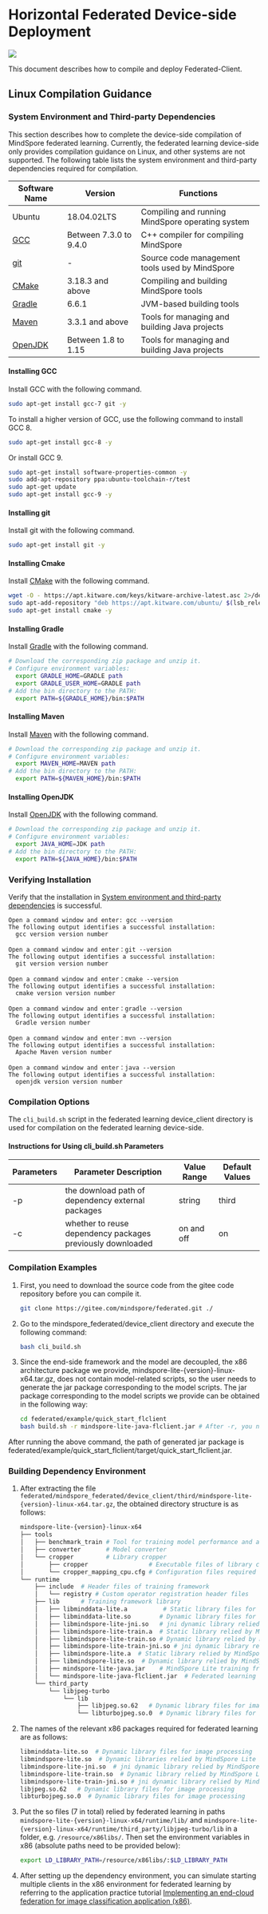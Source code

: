 # Horizontal Federated Device-side Deployment

<a href="https://gitee.com/mindspore/docs/blob/r2.0.0-alpha/docs/federated/docs/source_en/deploy_federated_client.md" target="_blank"><img src="https://mindspore-website.obs.cn-north-4.myhuaweicloud.com/website-images/master/resource/_static/logo_source_en.png"></a>

This document describes how to compile and deploy Federated-Client.

## Linux Compilation Guidance

### System Environment and Third-party Dependencies

This section describes how to complete the device-side compilation of MindSpore federated learning. Currently, the federated learning device-side only provides compilation guidance on Linux, and other systems are not supported. The following table lists the system environment and third-party dependencies required for compilation.

| Software Name                 | Version  |  Functions |
|-----------------------| ------------ | ------------ |
| Ubuntu                | 18.04.02LTS   | Compiling and running MindSpore operating system  |
| [GCC](#installing-gcc)         | Between 7.3.0 to 9.4.0  | C++ compiler for compiling MindSpore |
| [git](#installing-git)         | -  | Source code management tools used by MindSpore |
| [CMake](#installing-cmake)     | 3.18.3 and above  | Compiling and building MindSpore tools |
| [Gradle](#installing-gradle)   | 6.6.1  | JVM-based building tools  |
| [Maven](#installing-maven)     | 3.3.1 and above  | Tools for managing and building Java projects  |
| [OpenJDK](#installing-openjdk) | Between 1.8 to 1.15  | Tools for managing and building Java projects  |

#### Installing GCC

Install GCC with the following command.

```bash
sudo apt-get install gcc-7 git -y
```

To install a higher version of GCC, use the following command to install GCC 8.

```bash
sudo apt-get install gcc-8 -y
```

Or install GCC 9.

```bash
sudo apt-get install software-properties-common -y
sudo add-apt-repository ppa:ubuntu-toolchain-r/test
sudo apt-get update
sudo apt-get install gcc-9 -y
```

#### Installing git

Install git with the following command.

```bash
sudo apt-get install git -y
```

#### Installing Cmake

Install [CMake](https://cmake.org/) with the following command.

```bash
wget -O - https://apt.kitware.com/keys/kitware-archive-latest.asc 2>/dev/null | sudo apt-key add -
sudo apt-add-repository "deb https://apt.kitware.com/ubuntu/ $(lsb_release -cs) main"
sudo apt-get install cmake -y
```

#### Installing Gradle

Install [Gradle](https://gradle.org/releases/) with the following command.

```bash
# Download the corresponding zip package and unzip it.
# Configure environment variables:
  export GRADLE_HOME=GRADLE path
  export GRADLE_USER_HOME=GRADLE path
# Add the bin directory to the PATH:
  export PATH=${GRADLE_HOME}/bin:$PATH
```

#### Installing Maven

Install [Maven](https://archive.apache.org/dist/maven/maven-3/) with the following command.

```bash
# Download the corresponding zip package and unzip it.
# Configure environment variables:
  export MAVEN_HOME=MAVEN path
# Add the bin directory to the PATH:
  export PATH=${MAVEN_HOME}/bin:$PATH
```

#### Installing OpenJDK

Install [OpenJDK](https://jdk.java.net/archive/) with the following command.

```bash
# Download the corresponding zip package and unzip it.
# Configure environment variables:
  export JAVA_HOME=JDK path
# Add the bin directory to the PATH:
  export PATH=${JAVA_HOME}/bin:$PATH
```

### Verifying Installation

Verify that the installation in [System environment and third-party dependencies](#system-environment-and-third-party-dependencies) is successful.

```text
Open a command window and enter: gcc --version
The following output identifies a successful installation:
  gcc version version number

Open a command window and enter：git --version
The following output identifies a successful installation:
  git version version number

Open a command window and enter：cmake --version
The following output identifies a successful installation:
  cmake version version number

Open a command window and enter：gradle --version
The following output identifies a successful installation:
  Gradle version number

Open a command window and enter：mvn --version
The following output identifies a successful installation:
  Apache Maven version number

Open a command window and enter：java --version
The following output identifies a successful installation:
  openjdk version version number

```

### Compilation Options

The `cli_build.sh` script in the federated learning device_client directory is used for compilation on the federated learning device-side.

#### Instructions for Using cli_build.sh Parameters

| Parameters | Parameter Description                 | Value Range | Default Values       |
| ---- | ------------------------ | -------- | ------------ |
| -p   | the download path of dependency external packages | string   | third |
| -c   | whether to reuse dependency packages previously downloaded | on and off  | on           |

### Compilation Examples

1. First, you need to download the source code from the gitee code repository before you can compile it.

    ```bash
    git clone https://gitee.com/mindspore/federated.git ./
    ```

2. Go to the mindspore_federated/device_client directory and execute the following command:

    ```bash
    bash cli_build.sh
    ```

3. Since the end-side framework and the model are decoupled, the x86 architecture package we provide, mindspore-lite-{version}-linux-x64.tar.gz, does not contain model-related scripts, so the user needs to generate the jar package corresponding to the model scripts. The jar package corresponding to the model scripts we provide can be obtained in the following way:

    ```bash
    cd federated/example/quick_start_flclient
    bash build.sh -r mindspore-lite-java-flclient.jar # After -r, you need to give the absolute path to the latest x86 architecture package (generated in Step 2, federated/mindspore_federated/device_client/build/libs/jarX86/mindspore-lite-java-flclient.jar)
    ```

After running the above command, the path of generated jar package is federated/example/quick_start_flclient/target/quick_start_flclient.jar.

### Building Dependency Environment

1. After extracting the file `federated/mindspore_federated/device_client/third/mindspore-lite-{version}-linux-x64.tar.gz`, the obtained directory structure is as follows:

    ```sh
    mindspore-lite-{version}-linux-x64
    ├── tools
    │   ├── benchmark_train # Tool for training model performance and accuracy tuning
    │   ├── converter       # Model converter
    │   └── cropper         # Library cropper
    │       ├── cropper                 # Executable files of library cropper
    │       └── cropper_mapping_cpu.cfg # Configuration files required for cropping the cpu library
    └── runtime
        ├── include  # Header files of training framework
        │   └── registry # Custom operator registration header files
        ├── lib      # Training framework library
        │   ├── libminddata-lite.a          # Static library files for image processing
        │   ├── libminddata-lite.so        # Dynamic library files for image processing
        │   ├── libmindspore-lite-jni.so   # jni dynamic library relied by MindSpore Lite inference framework
        │   ├── libmindspore-lite-train.a  # Static library relied by MindSpore Lite training framework
        │   ├── libmindspore-lite-train.so # Dynamic library relied by MindSpore Lite training framework
        │   ├── libmindspore-lite-train-jni.so # jni dynamic library relied by MindSpore Lite training framework
        │   ├── libmindspore-lite.a  # Static library relied by MindSpore Lite inference framework
        │   ├── libmindspore-lite.so  # Dynamic library relied by MindSpore Lite inference framework
        │   ├── mindspore-lite-java.jar    # MindSpore Lite training framework jar package
        │   └── mindspore-lite-java-flclient.jar  # Federated learning framework jar package
        └── third_party
            └── libjpeg-turbo
                └── lib
                    ├── libjpeg.so.62   # Dynamic library files for image processing
                    └── libturbojpeg.so.0  # Dynamic library files for image processing
    ```

2. The names of the relevant x86 packages required for federated learning are as follows:

    ```sh
    libminddata-lite.so  # Dynamic library files for image processing
    libmindspore-lite.so  # Dynamic libraries relied by MindSpore Lite inference framework
    libmindspore-lite-jni.so  # jni dynamic library relied by MindSpore Lite inference framework
    libmindspore-lite-train.so  # Dynamic library relied by MindSpore Lite training framework
    libmindspore-lite-train-jni.so # jni dynamic library relied by MindSpore Lite training framework
    libjpeg.so.62   # Dynamic library files for image processing
    libturbojpeg.so.0  # Dynamic library files for image processing
    ```

3. Put the so files (7 in total) relied by federated learning in paths `mindspore-lite-{version}-linux-x64/runtime/lib/` and `mindspore-lite-{version}-linux-x64/runtime/third_party/libjpeg-turbo/lib` in a folder, e.g. `/resource/x86libs/`. Then set the environment variables in x86 (absolute paths need to be provided below):

    ```sh
    export LD_LIBRARY_PATH=/resource/x86libs/:$LD_LIBRARY_PATH
    ```

4. After setting up the dependency environment, you can simulate starting multiple clients in the x86 environment for federated learning by referring to the application practice tutorial [Implementing an end-cloud federation for image classification application (x86)](https://www.mindspore.cn/federated/docs/en/r2.0.0-alpha/image_classification_application.html).


